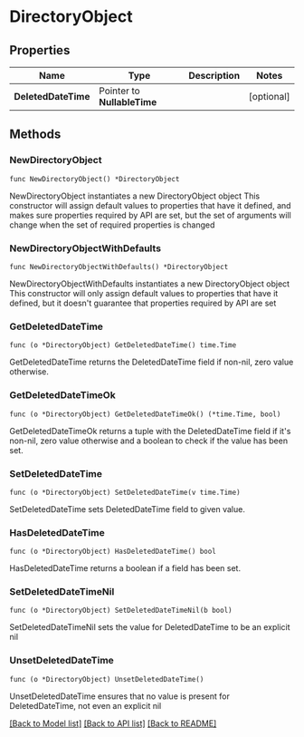 # DirectoryObject

## Properties

Name | Type | Description | Notes
------------ | ------------- | ------------- | -------------
**DeletedDateTime** | Pointer to **NullableTime** |  | [optional] 

## Methods

### NewDirectoryObject

`func NewDirectoryObject() *DirectoryObject`

NewDirectoryObject instantiates a new DirectoryObject object
This constructor will assign default values to properties that have it defined,
and makes sure properties required by API are set, but the set of arguments
will change when the set of required properties is changed

### NewDirectoryObjectWithDefaults

`func NewDirectoryObjectWithDefaults() *DirectoryObject`

NewDirectoryObjectWithDefaults instantiates a new DirectoryObject object
This constructor will only assign default values to properties that have it defined,
but it doesn't guarantee that properties required by API are set

### GetDeletedDateTime

`func (o *DirectoryObject) GetDeletedDateTime() time.Time`

GetDeletedDateTime returns the DeletedDateTime field if non-nil, zero value otherwise.

### GetDeletedDateTimeOk

`func (o *DirectoryObject) GetDeletedDateTimeOk() (*time.Time, bool)`

GetDeletedDateTimeOk returns a tuple with the DeletedDateTime field if it's non-nil, zero value otherwise
and a boolean to check if the value has been set.

### SetDeletedDateTime

`func (o *DirectoryObject) SetDeletedDateTime(v time.Time)`

SetDeletedDateTime sets DeletedDateTime field to given value.

### HasDeletedDateTime

`func (o *DirectoryObject) HasDeletedDateTime() bool`

HasDeletedDateTime returns a boolean if a field has been set.

### SetDeletedDateTimeNil

`func (o *DirectoryObject) SetDeletedDateTimeNil(b bool)`

 SetDeletedDateTimeNil sets the value for DeletedDateTime to be an explicit nil

### UnsetDeletedDateTime
`func (o *DirectoryObject) UnsetDeletedDateTime()`

UnsetDeletedDateTime ensures that no value is present for DeletedDateTime, not even an explicit nil

[[Back to Model list]](../README.md#documentation-for-models) [[Back to API list]](../README.md#documentation-for-api-endpoints) [[Back to README]](../README.md)


